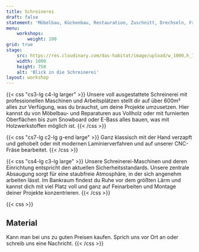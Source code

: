 ```yaml
---
title: Schreinerei
draft: false
statement: 'Möbelbau, Küchenbau, Restauration, Zuschnitt, Drechseln, Fräsen, Furnier, Schleifen, Pressen, Hobeln, und mehr: in der Schreinerei.'
menu:
    workshops:
        weight: 100
grid: true
stage:
    src: https://res.cloudinary.com/das-habitat/image/upload/w_1000,h_750,c_fill,f_auto/website/schreinerei.jpg
    width: 1000
    height: 750
    alt: 'Blick in die Schreinerei'
layout: workshop
---
```


{{< css "cs3-lg c4-lg larger" >}}
Unsere voll ausgestattete Schreinerei mit professionellen Maschinen und Arbeitsplätzen stellt dir auf über 600m² alles zur Verfügung, was du brauchst, um deine Projekte umzusetzen. Hier kannst du von Möbelbau- und Reparaturen aus Vollholz oder mit furnierten Oberflächen bis zum Snowboard oder E-Bass alles bauen, was mit Holzwerkstoffen möglich ist.
{{< /css >}}

{{< css "cs7-lg c2-lg g-end large" >}}
Ganz klassisch mit der Hand verzapft und gehobelt oder mit modernen Laminierverfahren und auf unserer CNC-Fräse bearbeitet.
{{< /css >}}

{{< css "cs4-lg c3-lg large" >}}
Unsere Schreinerei-Maschinen und deren Einrichtung entspricht den aktuellen Sicherheitsstandards. Unsere zentrale Absaugung sorgt für eine staubfreie Atmosphäre, in der sich angenehm arbeiten lässt. Im Bankraum findest du Ruhe vor dem größten Lärm und kannst dich mit viel Platz voll und ganz auf Feinarbeiten und Montage deiner Projekte konzentrieren.
{{< /css >}}

{{< css >}}

## Material

Kann man bei uns zu guten Preisen kaufen. Sprich uns vor Ort an oder schreib uns eine Nachricht.
{{< /css >}}
